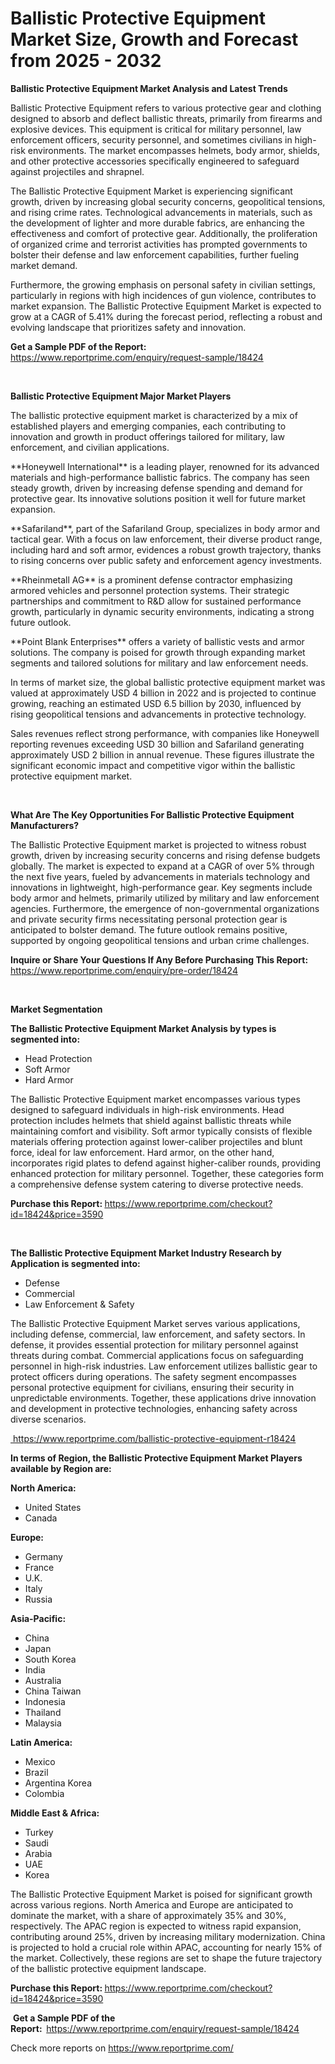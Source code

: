 <p><h1>Ballistic Protective Equipment Market Size, Growth and Forecast from 2025 - 2032</h1></p><p><strong>Ballistic Protective Equipment Market Analysis and Latest Trends</strong></p>
<p><p>Ballistic Protective Equipment refers to various protective gear and clothing designed to absorb and deflect ballistic threats, primarily from firearms and explosive devices. This equipment is critical for military personnel, law enforcement officers, security personnel, and sometimes civilians in high-risk environments. The market encompasses helmets, body armor, shields, and other protective accessories specifically engineered to safeguard against projectiles and shrapnel.</p><p>The Ballistic Protective Equipment Market is experiencing significant growth, driven by increasing global security concerns, geopolitical tensions, and rising crime rates. Technological advancements in materials, such as the development of lighter and more durable fabrics, are enhancing the effectiveness and comfort of protective gear. Additionally, the proliferation of organized crime and terrorist activities has prompted governments to bolster their defense and law enforcement capabilities, further fueling market demand.</p><p>Furthermore, the growing emphasis on personal safety in civilian settings, particularly in regions with high incidences of gun violence, contributes to market expansion. The Ballistic Protective Equipment Market is expected to grow at a CAGR of 5.41% during the forecast period, reflecting a robust and evolving landscape that prioritizes safety and innovation.</p></p>
<p><strong>Get a Sample PDF of the Report:&nbsp;</strong> <a href="https://www.reportprime.com/enquiry/request-sample/18424?utm_campaign=3003&utm_medium=2&utm_source=Github&utm_content=ia&utm_term=19032025&utm_id=ballistic-protective-equipment">https://www.reportprime.com/enquiry/request-sample/18424</a></p>
<p>&nbsp;</p>
<p><strong>Ballistic Protective Equipment Major Market Players</strong></p>
<p><p>The ballistic protective equipment market is characterized by a mix of established players and emerging companies, each contributing to innovation and growth in product offerings tailored for military, law enforcement, and civilian applications.</p><p>**Honeywell International** is a leading player, renowned for its advanced materials and high-performance ballistic fabrics. The company has seen steady growth, driven by increasing defense spending and demand for protective gear. Its innovative solutions position it well for future market expansion.</p><p>**Safariland**, part of the Safariland Group, specializes in body armor and tactical gear. With a focus on law enforcement, their diverse product range, including hard and soft armor, evidences a robust growth trajectory, thanks to rising concerns over public safety and enforcement agency investments.</p><p>**Rheinmetall AG** is a prominent defense contractor emphasizing armored vehicles and personnel protection systems. Their strategic partnerships and commitment to R&D allow for sustained performance growth, particularly in dynamic security environments, indicating a strong future outlook. </p><p>**Point Blank Enterprises** offers a variety of ballistic vests and armor solutions. The company is poised for growth through expanding market segments and tailored solutions for military and law enforcement needs.</p><p>In terms of market size, the global ballistic protective equipment market was valued at approximately USD 4 billion in 2022 and is projected to continue growing, reaching an estimated USD 6.5 billion by 2030, influenced by rising geopolitical tensions and advancements in protective technology.</p><p>Sales revenues reflect strong performance, with companies like Honeywell reporting revenues exceeding USD 30 billion and Safariland generating approximately USD 2 billion in annual revenue. These figures illustrate the significant economic impact and competitive vigor within the ballistic protective equipment market.</p></p>
<p>&nbsp;</p>
<p><strong>What Are The Key Opportunities For Ballistic Protective Equipment Manufacturers?</strong></p>
<p><p>The Ballistic Protective Equipment market is projected to witness robust growth, driven by increasing security concerns and rising defense budgets globally. The market is expected to expand at a CAGR of over 5% through the next five years, fueled by advancements in materials technology and innovations in lightweight, high-performance gear. Key segments include body armor and helmets, primarily utilized by military and law enforcement agencies. Furthermore, the emergence of non-governmental organizations and private security firms necessitating personal protection gear is anticipated to bolster demand. The future outlook remains positive, supported by ongoing geopolitical tensions and urban crime challenges.</p></p>
<p><strong>Inquire or Share Your Questions If Any Before Purchasing This Report:</strong> <a href="https://www.reportprime.com/enquiry/pre-order/18424?utm_campaign=3003&utm_medium=2&utm_source=Github&utm_content=ia&utm_term=19032025&utm_id=ballistic-protective-equipment">https://www.reportprime.com/enquiry/pre-order/18424</a></p>
<p>&nbsp;</p>
<p><strong>Market Segmentation</strong></p>
<p><strong>The Ballistic Protective Equipment Market Analysis by types is segmented into:</strong></p>
<p><ul><li>Head Protection</li><li>Soft Armor</li><li>Hard Armor</li></ul></p>
<p><p>The Ballistic Protective Equipment market encompasses various types designed to safeguard individuals in high-risk environments. Head protection includes helmets that shield against ballistic threats while maintaining comfort and visibility. Soft armor typically consists of flexible materials offering protection against lower-caliber projectiles and blunt force, ideal for law enforcement. Hard armor, on the other hand, incorporates rigid plates to defend against higher-caliber rounds, providing enhanced protection for military personnel. Together, these categories form a comprehensive defense system catering to diverse protective needs.</p></p>
<p><strong>Purchase this Report:&nbsp;</strong><a href="https://www.reportprime.com/checkout?id=18424&price=3590&utm_campaign=3003&utm_medium=2&utm_source=Github&utm_content=ia&utm_term=19032025&utm_id=ballistic-protective-equipment">https://www.reportprime.com/checkout?id=18424&price=3590</a></p>
<p>&nbsp;</p>
<p><strong>The Ballistic Protective Equipment Market Industry Research by Application is segmented into:</strong></p>
<p><ul><li>Defense</li><li>Commercial</li><li>Law Enforcement & Safety</li></ul></p>
<p><p>The Ballistic Protective Equipment Market serves various applications, including defense, commercial, law enforcement, and safety sectors. In defense, it provides essential protection for military personnel against threats during combat. Commercial applications focus on safeguarding personnel in high-risk industries. Law enforcement utilizes ballistic gear to protect officers during operations. The safety segment encompasses personal protective equipment for civilians, ensuring their security in unpredictable environments. Together, these applications drive innovation and development in protective technologies, enhancing safety across diverse scenarios.</p></p>
<p><a href="https://www.reportprime.com/ballistic-protective-equipment-r18424?utm_campaign=3003&utm_medium=2&utm_source=Github&utm_content=ia&utm_term=19032025&utm_id=ballistic-protective-equipment">&nbsp;https://www.reportprime.com/ballistic-protective-equipment-r18424</a></p>
<p><strong>In terms of Region, the Ballistic Protective Equipment Market Players available by Region are:</strong></p>
<p>
    <p> <strong> North America: </strong>
        <ul>
            <li>United States</li>
            <li>Canada</li>
        </ul>
        </p> 
    <p> <strong> Europe: </strong>
        <ul>
            <li>Germany</li>
            <li>France</li>
            <li>U.K.</li>
            <li>Italy</li>
            <li>Russia</li>
        </ul>
        </p> 
    <p> <strong> Asia-Pacific: </strong>
        <ul>
            <li>China</li>
            <li>Japan</li>
            <li>South Korea</li>
            <li>India</li>
            <li>Australia</li>
            <li>China Taiwan</li>
            <li>Indonesia</li>
            <li>Thailand</li>
            <li>Malaysia</li>
        </ul>
        </p> 
    <p> <strong> Latin America: </strong>
        <ul>
            <li>Mexico</li>
            <li>Brazil</li>
            <li>Argentina Korea</li>
            <li>Colombia</li>
        </ul>
        </p> 
    <p> <strong> Middle East & Africa: </strong>
        <ul>
            <li>Turkey</li>
            <li>Saudi</li>
            <li>Arabia</li>
            <li>UAE</li>
            <li>Korea</li>
        </ul>
    </p>
    </p>
<p><p>The Ballistic Protective Equipment Market is poised for significant growth across various regions. North America and Europe are anticipated to dominate the market, with a share of approximately 35% and 30%, respectively. The APAC region is expected to witness rapid expansion, contributing around 25%, driven by increasing military modernization. China is projected to hold a crucial role within APAC, accounting for nearly 15% of the market. Collectively, these regions are set to shape the future trajectory of the ballistic protective equipment landscape.</p></p>
<p><strong>Purchase this Report: </strong><a href="https://www.reportprime.com/checkout?id=18424&price=3590&utm_campaign=3003&utm_medium=2&utm_source=Github&utm_content=ia&utm_term=19032025&utm_id=ballistic-protective-equipment">https://www.reportprime.com/checkout?id=18424&price=3590</a></p>
<p>&nbsp;<strong>Get a Sample PDF of the Report:&nbsp;&nbsp;</strong><a href="https://www.reportprime.com/enquiry/request-sample/18424?utm_campaign=3003&utm_medium=2&utm_source=Github&utm_content=ia&utm_term=19032025&utm_id=ballistic-protective-equipment">https://www.reportprime.com/enquiry/request-sample/18424</a></p>
<p><strong></strong></p>
<p>Check more reports on <a href="https://www.reportprime.com/?utm_campaign=3003&utm_medium=2&utm_source=Github&utm_content=ia&utm_term=19032025&utm_id=ballistic-protective-equipment">https://www.reportprime.com/</a></p>